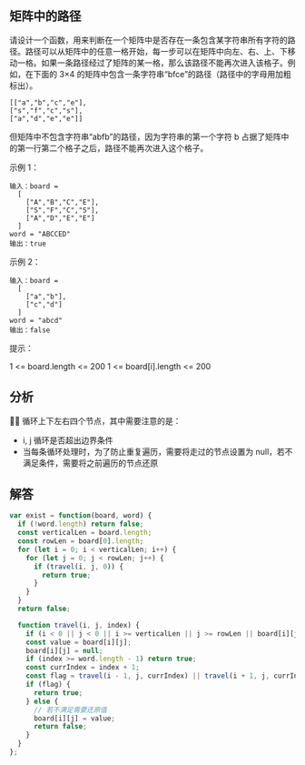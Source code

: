 ## 矩阵中的路径

请设计一个函数，用来判断在一个矩阵中是否存在一条包含某字符串所有字符的路径。路径可以从矩阵中的任意一格开始，每一步可以在矩阵中向左、右、上、下移动一格。如果一条路径经过了矩阵的某一格，那么该路径不能再次进入该格子。例如，在下面的 3×4 的矩阵中包含一条字符串“bfce”的路径（路径中的字母用加粗标出）。

```
[["a","b","c","e"],
["s","f","c","s"],
["a","d","e","e"]]
```

但矩阵中不包含字符串“abfb”的路径，因为字符串的第一个字符 b 占据了矩阵中的第一行第二个格子之后，路径不能再次进入这个格子。

示例 1：

```
输入：board =
  [
    ["A","B","C","E"],
    ["S","F","C","S"],
    ["A","D","E","E"]
  ]
word = "ABCCED"
输出：true
```

示例 2：

```
输入：board =
  [
    ["a","b"],
    ["c","d"]
  ]
word = "abcd"
输出：false
```

提示：

1 <= board.length <= 200
1 <= board[i].length <= 200

## 分析

 循环上下左右四个节点，其中需要注意的是：

- i, j 循环是否超出边界条件
- 当每条循环处理时，为了防止重复遍历，需要将走过的节点设置为 null，若不满足条件，需要将之前遍历的节点还原

## 解答

```javascript
var exist = function(board, word) {
  if (!word.length) return false;
  const verticalLen = board.length;
  const rowLen = board[0].length;
  for (let i = 0; i < verticalLen; i++) {
    for (let j = 0; j < rowLen; j++) {
      if (travel(i, j, 0)) {
        return true;
      }
    }
  }
  return false;

  function travel(i, j, index) {
    if (i < 0 || j < 0 || i >= verticalLen || j >= rowLen || board[i][j] !== word[index]) return false;
    const value = board[i][j];
    board[i][j] = null;
    if (index >= word.length - 1) return true;
    const currIndex = index + 1;
    const flag = travel(i - 1, j, currIndex) || travel(i + 1, j, currIndex) || travel(i, j - 1, currIndex) || travel(i, j + 1, currIndex);
    if (flag) {
      return true;
    } else {
      // 若不满足需要还原值
      board[i][j] = value;
      return false;
    }
  }
};
```
